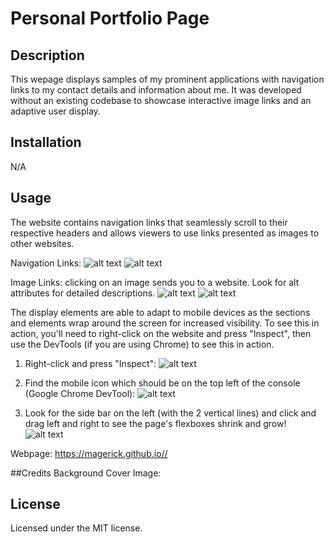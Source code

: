 # Personal Portfolio Page

## Description
This wepage displays samples of my prominent applications with navigation links to my contact details and information about me. It was developed without an existing codebase to showcase interactive image links and an adaptive user display.

## Installation
N/A

## Usage
The website contains navigation links that seamlessly scroll to their respective headers and allows viewers to use links presented as images to other websites. 

Navigation Links:
![alt text](assets/images/?raw=true)
![alt text](assets/images/?raw=true)

Image Links: clicking on an image sends you to a website. Look for alt attributes for detailed descriptions.
![alt text](assets/images/?raw=true)
![alt text](assets/images/?raw=true)

The display elements are able to adapt to mobile devices as the sections and elements wrap around the screen for increased visibility. To see this in action, you'll need to right-click on the website and press "Inspect", then use the DevTools (if you are using Chrome) to see this in action.

1) Right-click and press "Inspect":
![alt text](assets/images/?raw=true)

2) Find the mobile icon which should be on the top left of the console (Google Chrome DevTool):
![alt text](assets/images/?raw=true)

3) Look for the side bar on the left (with the 2 vertical lines) and click and drag left and right to see the page's flexboxes shrink and grow!
![alt text](assets/images/?raw=true)

Webpage: https://magerick.github.io//

##Credits
Background Cover Image:

## License
Licensed under the MIT license.
